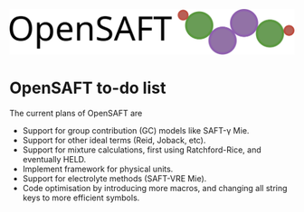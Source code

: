 ![OpenSAFT_logo](OpenSAFT_logo.svg)

# OpenSAFT to-do list

The current plans of OpenSAFT are 

* Support for group contribution (GC) models like SAFT-γ Mie.
* Support for other ideal terms (Reid, Joback, etc).
* Support for mixture calculations, first using Ratchford-Rice, and eventually HELD.
* Implement framework for physical units.
* Support for electrolyte methods (SAFT-VRE Mie).
* Code optimisation by introducing more macros, and changing all string keys to more efficient symbols.
